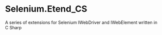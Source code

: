 Selenium.Etend_CS
=================

A series of extensions for Selenium IWebDriver and IWebElement written in C Sharp
